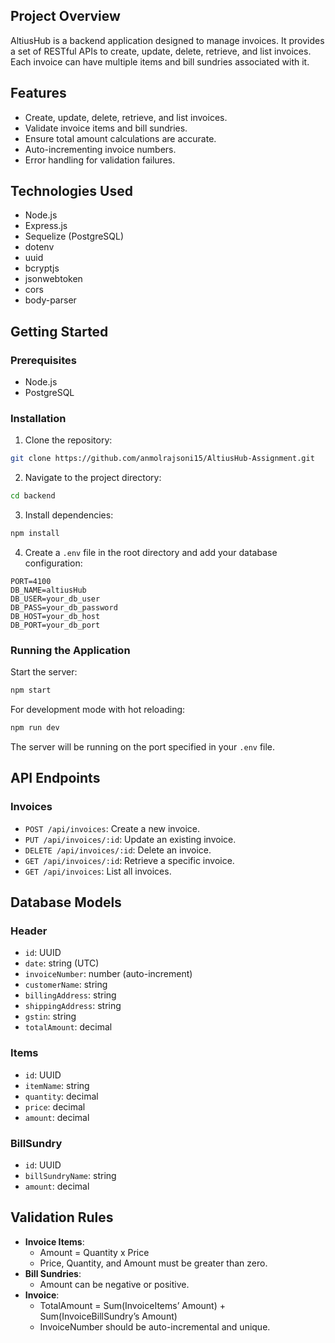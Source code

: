 ## Project Overview

AltiusHub is a backend application designed to manage invoices. It provides a set of RESTful APIs to create, update, delete, retrieve, and list invoices. Each invoice can have multiple items and bill sundries associated with it.

## Features

- Create, update, delete, retrieve, and list invoices.
- Validate invoice items and bill sundries.
- Ensure total amount calculations are accurate.
- Auto-incrementing invoice numbers.
- Error handling for validation failures.

## Technologies Used

- Node.js
- Express.js
- Sequelize (PostgreSQL)
- dotenv
- uuid
- bcryptjs
- jsonwebtoken
- cors
- body-parser

## Getting Started

### Prerequisites

- Node.js
- PostgreSQL

### Installation

1. Clone the repository:
  ```sh
  git clone https://github.com/anmolrajsoni15/AltiusHub-Assignment.git
  ```
2. Navigate to the project directory:
  ```sh
  cd backend
  ```
3. Install dependencies:
  ```sh
  npm install
  ```
4. Create a `.env` file in the root directory and add your database configuration:
  ```env
  PORT=4100
  DB_NAME=altiusHub
  DB_USER=your_db_user
  DB_PASS=your_db_password
  DB_HOST=your_db_host
  DB_PORT=your_db_port
  ```

### Running the Application

Start the server:
```sh
npm start
```

For development mode with hot reloading:
```sh
npm run dev
```

The server will be running on the port specified in your `.env` file.

## API Endpoints

### Invoices

- `POST /api/invoices`: Create a new invoice.
- `PUT /api/invoices/:id`: Update an existing invoice.
- `DELETE /api/invoices/:id`: Delete an invoice.
- `GET /api/invoices/:id`: Retrieve a specific invoice.
- `GET /api/invoices`: List all invoices.

## Database Models

### Header

- `id`: UUID
- `date`: string (UTC)
- `invoiceNumber`: number (auto-increment)
- `customerName`: string
- `billingAddress`: string
- `shippingAddress`: string
- `gstin`: string
- `totalAmount`: decimal

### Items

- `id`: UUID
- `itemName`: string
- `quantity`: decimal
- `price`: decimal
- `amount`: decimal

### BillSundry

- `id`: UUID
- `billSundryName`: string
- `amount`: decimal

## Validation Rules

- **Invoice Items**:
  - Amount = Quantity x Price
  - Price, Quantity, and Amount must be greater than zero.
- **Bill Sundries**:
  - Amount can be negative or positive.
- **Invoice**:
  - TotalAmount = Sum(InvoiceItems’ Amount) + Sum(InvoiceBillSundry’s Amount)
  - InvoiceNumber should be auto-incremental and unique.

